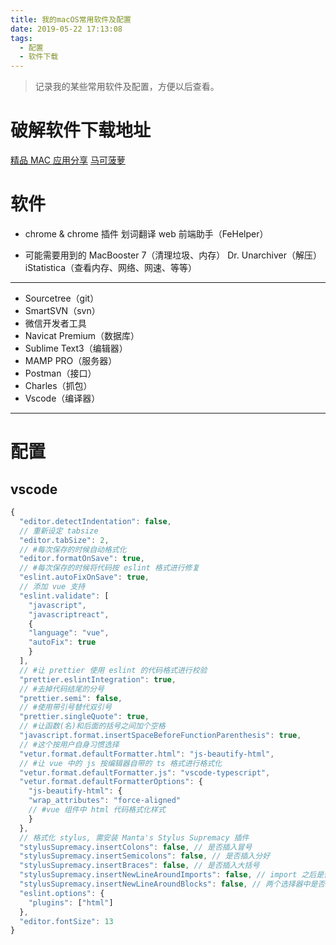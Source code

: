 ```yaml
---
title: 我的macOS常用软件及配置
date: 2019-05-22 17:13:08
tags:
  - 配置
  - 软件下载
---
```


> 记录我的某些常用软件及配置，方便以后查看。

<!--more-->

# 破解软件下载地址

<a href ="https://xclient.info/">精品 MAC 应用分享</a>
<a href ="https://www.macbl.com/">马可菠萝</a>

# 软件

- chrome & chrome 插件
  划词翻译
  web 前端助手（FeHelper）

- 可能需要用到的
  MacBooster 7（清理垃圾、内存）
  Dr. Unarchiver（解压）
  iStatistica（查看内存、网络、网速、等等）

---

- Sourcetree（git）
- SmartSVN（svn）
- 微信开发者工具
- Navicat Premium（数据库）
- Sublime Text3（编辑器）
- MAMP PRO（服务器）
- Postman（接口）
- Charles（抓包）
- Vscode（编译器）

---

# 配置

## vscode

```javascript
{
  "editor.detectIndentation": false,
  // 重新设定 tabsize
  "editor.tabSize": 2,
  // #每次保存的时候自动格式化
  "editor.formatOnSave": true,
  // #每次保存的时候将代码按 eslint 格式进行修复
  "eslint.autoFixOnSave": true,
  // 添加 vue 支持
  "eslint.validate": [
    "javascript",
    "javascriptreact",
    {
    "language": "vue",
    "autoFix": true
    }
  ],
  // #让 prettier 使用 eslint 的代码格式进行校验
  "prettier.eslintIntegration": true,
  // #去掉代码结尾的分号
  "prettier.semi": false,
  // #使用带引号替代双引号
  "prettier.singleQuote": true,
  // #让函数(名)和后面的括号之间加个空格
  "javascript.format.insertSpaceBeforeFunctionParenthesis": true,
  // #这个按用户自身习惯选择
  "vetur.format.defaultFormatter.html": "js-beautify-html",
  // #让 vue 中的 js 按编辑器自带的 ts 格式进行格式化
  "vetur.format.defaultFormatter.js": "vscode-typescript",
  "vetur.format.defaultFormatterOptions": {
    "js-beautify-html": {
    "wrap_attributes": "force-aligned"
    // #vue 组件中 html 代码格式化样式
    }
  },
  // 格式化 stylus, 需安装 Manta's Stylus Supremacy 插件
  "stylusSupremacy.insertColons": false, // 是否插入冒号
  "stylusSupremacy.insertSemicolons": false, // 是否插入分好
  "stylusSupremacy.insertBraces": false, // 是否插入大括号
  "stylusSupremacy.insertNewLineAroundImports": false, // import 之后是否换行
  "stylusSupremacy.insertNewLineAroundBlocks": false, // 两个选择器中是否换行
  "eslint.options": {
    "plugins": ["html"]
  },
  "editor.fontSize": 13
}
```
